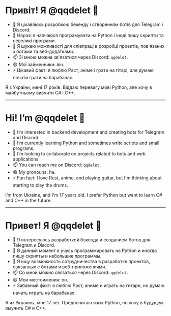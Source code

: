 # Привіт! Я @qqdelet 👋

- 👀 Я цікавлюсь розробкою бекенду і створенням ботів для Telegram і Discord.
- 🌱 Наразі я навчаюся програмувати на Python і іноді пишу скрипти та невеликі програми.
- 💞️ Я шукаю можливості для співпраці в розробці проектів, пов'язаних з ботами та веб-додатками.
- 📫 Зі мною можна зв'язатися через Discord: `qqdelet`.
- 😄 Мої займенники: він.
- ⚡ Цікавий факт: я люблю Раст, аніме і грати на гітарі, але думаю почати грати на барабанах.

Я з України, мені 17 років. Віддаю перевагу мові Python, але хочу в майбутньому вивчити C# і C++.

---

# Hi! I’m @qqdelet 👋

- 👀 I’m interested in backend development and creating bots for Telegram and Discord.
- 🌱 I’m currently learning Python and sometimes write scripts and small programs.
- 💞️ I’m looking to collaborate on projects related to bots and web applications.
- 📫 You can reach me on Discord: `qqdelet`.
- 😄 My pronouns: he.
- ⚡ Fun fact: I love Rust, anime, and playing guitar, but I'm thinking about starting to play the drums.

I’m from Ukraine, and I'm 17 years old. I prefer Python but want to learn C# and C++ in the future.

---

# Привет! Я @qqdelet 👋

- 👀 Я интересуюсь разработкой бэкенда и созданием ботов для Telegram и Discord.
- 🌱 В данный момент я учусь программировать на Python и иногда пишу скрипты и небольшие программы.
- 💞️ Я ищу возможность сотрудничества в разработке проектов, связанных с ботами и веб-приложениями.
- 📫 Со мной можно связаться через Discord: `qqdelet`.
- 😄 Мои местоимения: он.
- ⚡ Забавный факт: я люблю Раст, аниме и играть на гитаре, но думаю начать играть на барабанах.

Я из Украины, мне 17 лет. Предпочитаю язык Python, но хочу в будущем выучить C# и C++.
